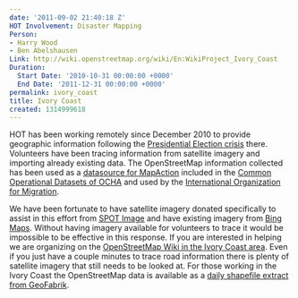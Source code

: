 ```yaml
---
date: '2011-09-02 21:40:18 Z'
HOT Involvement: Disaster Mapping
Person:
- Harry Wood
- Ben Abelshausen
Link: http://wiki.openstreetmap.org/wiki/En:WikiProject_Ivory_Coast
Duration:
  Start Date: '2010-10-31 00:00:00 +0000'
  End Date: '2011-12-31 00:00:00 +0000'
permalink: ivory_coast
title: Ivory Coast
created: 1314999618
---
```

<p>HOT has been working remotely since December 2010 to provide geographic information following the <a href="http://en.wikipedia.org/wiki/Ivorian_presidential_election,_2010">Presidential Election crisis</a> there. Volunteers have been tracing information from satellite imagery and importing already existing data. The OpenStreetMap information collected has been used as a <a href="http://www.mapaction.org/deployments/maps.html?deployment_filter=201&amp;section=0">datasource for MapAction</a> included in the <a href="http://ochaonline.un.org/UrgencesEmergencies/ElectionsCocirctedIvoire/tabid/7330/language/fr-FR/Default.aspx">Common Operational Datasets of OCHA</a> and used by the <a href="http://reliefweb.int/sites/reliefweb.int/files/resources/map_729.pdf">International Organization for Migration</a>.</p><p>We have been fortunate to have satellite imagery donated specifically to assist in this effort from <a href="http://www.spotimage.com/">SPOT Image</a> and have existing imagery from <a href="http://www.bing.com/maps/">Bing Maps</a>. Without having imagery available for volunteers to trace it would be impossible to be effective in this response. If you are interested in helping we are organizing on the <a href="http://wiki.openstreetmap.org/wiki/En:WikiProject_Ivory_Coast">OpenStreetMap Wiki in the Ivory Coast area</a>. Even if you just have a couple minutes to trace road information there is plenty of satellite imagery that still needs to be looked at. For those working in the Ivory Coast the OpenStreetMap data is available as a <a href="http://download.geofabrik.de/osm/africa/">daily shapefile extract from GeoFabrik</a>.</p>
